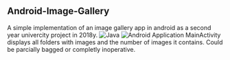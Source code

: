 ## Android-Image-Gallery 
A simple implementation of an image gallery app in android as a second year univercity project in 2018y.
![Java](https://img.shields.io/badge/java-%23ED8B00.svg?style=for-the-badge&logo=openjdk&logoColor=white) ![Android](https://img.shields.io/badge/Android-3DDC84?style=for-the-badge&logo=android&logoColor=white) Application
MainActivity displays all folders with images and the number of images it contains.
Could be parcially bagged or completly inoperative. 










